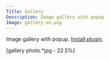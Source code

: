 ```yaml
---
Title: Gallery
Description: Image gallery with popup
Image: gallery-en.png
---
```

Image gallery with popup. 
[Install plugin](https://github.com/datenstrom/yellow-plugins/tree/master/gallery).

[gallery photo.*jpg - 22.5%]